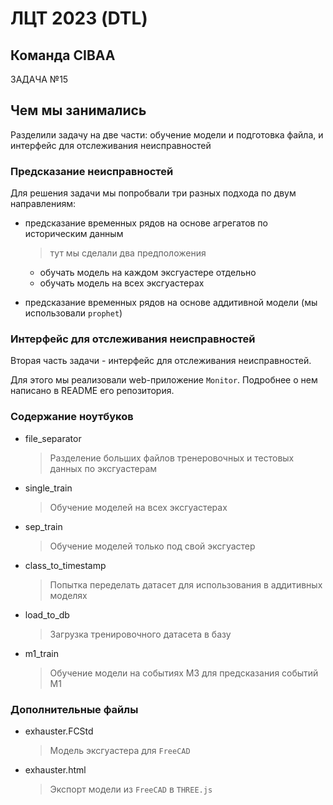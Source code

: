 # ЛЦТ 2023 (DTL)

## Команда __CIBAA__



ЗАДАЧА №15

## Чем мы занимались 

Разделили задачу на две части: обучение модели и подготовка файла, и интерфейс для отслеживания неисправностей

### Предсказание неисправностей

Для решения задачи мы попробвали три разных подхода по двум направлениям:

- предсказание временных рядов на основе агрегатов по историческим данным
    > тут мы сделали два предположения 
    - обучать модель на каждом эксгуастере отдельно
    - обучать модель на всех эксгуастерах

- предсказание временных рядов на основе аддитивной модели (мы использовали `prophet`)


### Интерфейс для отслеживания неисправностей

Вторая часть задачи - интерфейс для отслеживания неисправностей. 

Для этого мы реализовали web-приложение `Monitor`. Подробнее о нем написано в README его репозитория.


### Содержание ноутбуков

- file_separator
  > Разделение больших файлов тренеровочных и тестовых данных по эксгуастерам

- single_train
  > Обучение моделей на всех эксгуастерах

- sep_train
  > Обучение моделей только под свой эксгуастер

- class_to_timestamp
  > Попытка переделать датасет для использования в аддитивных моделях

- load_to_db
  > Загрузка тренировочного датасета в базу

- m1_train
  > Обучение модели на событиях М3 для предсказания событий М1


### Дополнительные файлы

- exhauster.FCStd
  > Модель эксгуастера для `FreeCAD`

- exhauster.html 
  > Экспорт модели из `FreeCAD` в `THREE.js`


